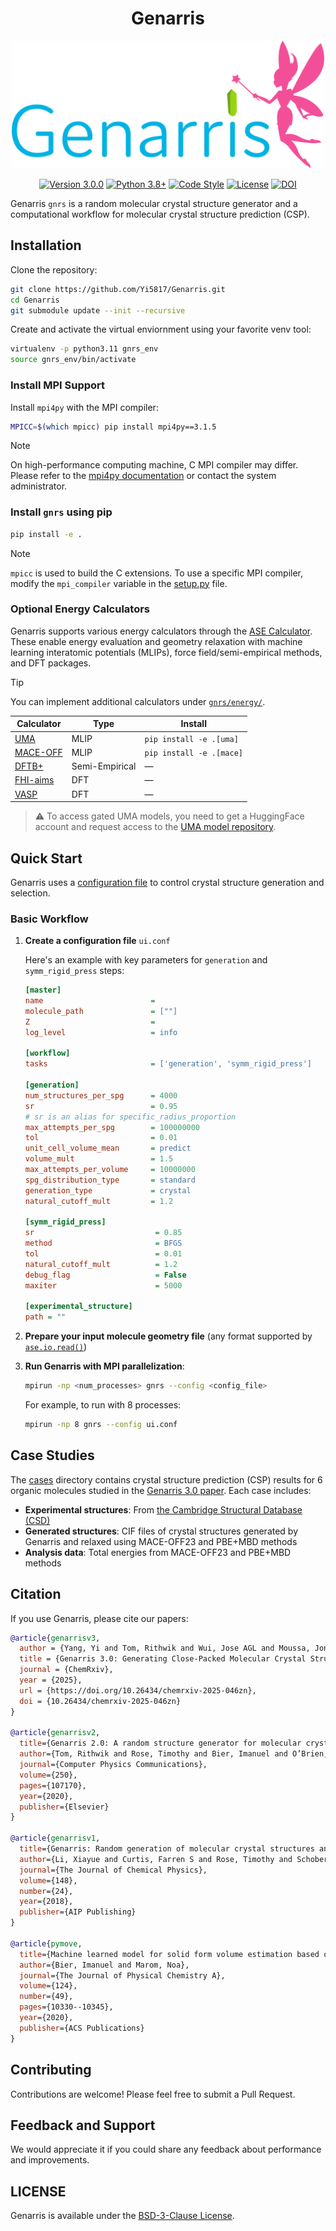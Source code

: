 <h1 align="center"> Genarris </h1>

<p align="center">
  <img width="500" src="assets/Genarris_logo.png" alt="Genarris Logo">
</p>

<p align="center">
  <a href="https://github.com/Yi5817/Genarris/releases"><img src="https://img.shields.io/badge/version-3.0.0-green" alt="Version 3.0.0"></a>
  <a href="https://www.python.org/downloads/"><img src="https://img.shields.io/badge/python-3.9%2B-blue" alt="Python 3.8+"></a>
  <a href="https://github.com/Yi5817/Genarris/actions/workflows/lint.yml"><img src="https://github.com/Yi5817/Genarris/actions/workflows/lint.yml/badge.svg" alt="Code Style"></a>
  <a href="LICENSE"><img src="https://img.shields.io/badge/license-BSD--3--Clause-blue" alt="License"></a>
  <a href="https://doi.org/10.26434/chemrxiv-2025-046zn"><img src="https://img.shields.io/badge/DOI-10.26434%2Fchemrxiv--2025--046zn-blue" alt="DOI"></a>
</p>


Genarris `gnrs` is a random molecular crystal structure generator and a computational workflow for molecular crystal structure prediction (CSP).

## Installation

Clone the repository:

  ```bash
  git clone https://github.com/Yi5817/Genarris.git
  cd Genarris
  git submodule update --init --recursive
  ```

Create and activate the virtual enviornment using your favorite venv tool:

```bash
virtualenv -p python3.11 gnrs_env
source gnrs_env/bin/activate
```

### Install MPI Support

Install `mpi4py` with the MPI compiler:

```bash
MPICC=$(which mpicc) pip install mpi4py==3.1.5
```

> [!NOTE]
> On high-performance computing machine, C MPI compiler may differ. Please refer to the [mpi4py documentation](https://mpi4py.readthedocs.io/en/stable/install.html) or contact the system administrator.

### Install `gnrs` using pip

   ```bash
   pip install -e .
   ```

   > [!NOTE]
   > `mpicc` is used to build the C extensions. To use a specific MPI compiler, modify the `mpi_compiler` variable in the [setup.py](./setup.py) file.

### Optional Energy Calculators

Genarris supports various energy calculators through the [ASE Calculator](https://ase-lib.org/). These enable energy evaluation and geometry relaxation with machine learning interatomic potentials (MLIPs), force field/semi-empirical methods, and DFT packages.

> [!TIP]
> You can implement additional calculators under [`gnrs/energy/`](./gnrs/energy/).

| Calculator | Type | Install | 
|------------|------|---------|
| [UMA](https://github.com/facebookresearch/fairchem) | MLIP | `pip install -e .[uma]` |
| [MACE-OFF](https://github.com/ACEsuit/mace) | MLIP | `pip install -e .[mace]` |
| [DFTB+](https://dftbplus.org/) | Semi-Empirical | — |
| [FHI-aims](https://fhi-aims.org/) | DFT | — |
| [VASP](https://www.vasp.at/) | DFT | — |

> :warning: To access gated UMA models, you need to get a HuggingFace account and request access to the [UMA model repository](https://huggingface.co/facebook/UMA).

## Quick Start

Genarris uses a [configuration file](https://docs.python.org/3/library/configparser.html) to control crystal structure generation and selection.

### Basic Workflow

1. **Create a configuration file** `ui.conf`
   
   Here's an example with key parameters for `generation` and `symm_rigid_press` steps:

   ```ini
   [master]
   name                        = 
   molecule_path               = [""]
   Z                           = 
   log_level                   = info

   [workflow]
   tasks                       = ['generation', 'symm_rigid_press']

   [generation]
   num_structures_per_spg      = 4000
   sr                          = 0.95
   # sr is an alias for specific_radius_proportion
   max_attempts_per_spg        = 100000000
   tol                         = 0.01
   unit_cell_volume_mean       = predict
   volume_mult                 = 1.5 
   max_attempts_per_volume     = 10000000
   spg_distribution_type       = standard
   generation_type             = crystal
   natural_cutoff_mult         = 1.2

   [symm_rigid_press]
   sr                           = 0.85
   method                       = BFGS
   tol                          = 0.01
   natural_cutoff_mult          = 1.2
   debug_flag                   = False
   maxiter                      = 5000

   [experimental_structure]
   path = ""
   ```
2. **Prepare your input molecule geometry file** (any format supported by [`ase.io.read()`](https://ase-lib.org/ase/io/io.html#ase.io.read))
3. **Run Genarris with MPI parallelization**:

   ```bash
   mpirun -np <num_processes> gnrs --config <config_file>
   ```

   For example, to run with 8 processes:
   ```bash
   mpirun -np 8 gnrs --config ui.conf
   ```

## Case Studies

The [cases](./cases) directory contains crystal structure prediction (CSP) results for 6 organic molecules studied in the [Genarris 3.0 paper](https://doi.org/10.26434/chemrxiv-2025-046zn). Each case includes:
- **Experimental structures**: From [the Cambridge Structural Database (CSD)](https://www.ccdc.cam.ac.uk/solutions/about-the-csd/)
- **Generated structures**: CIF files of crystal structures generated by Genarris and relaxed using MACE-OFF23 and PBE+MBD methods
- **Analysis data**: Total energies from MACE-OFF23 and PBE+MBD methods
  
## Citation

If you use Genarris, please cite our papers:
```bibtex
@article{genarrisv3,
  author = {Yang, Yi and Tom, Rithwik and Wui, Jose AGL and Moussa, Jonathan E and Marom, Noa},
  title = {Genarris 3.0: Generating Close-Packed Molecular Crystal Structures with Rigid Press},
  journal = {ChemRxiv},
  year = {2025},
  url = {https://doi.org/10.26434/chemrxiv-2025-046zn},
  doi = {10.26434/chemrxiv-2025-046zn}
}

@article{genarrisv2,
  title={Genarris 2.0: A random structure generator for molecular crystals},
  author={Tom, Rithwik and Rose, Timothy and Bier, Imanuel and O’Brien, Harriet and V{\'a}zquez-Mayagoitia, {\'A}lvaro and Marom, Noa},
  journal={Computer Physics Communications},
  volume={250},
  pages={107170},
  year={2020},
  publisher={Elsevier}
}

@article{genarrisv1,
  title={Genarris: Random generation of molecular crystal structures and fast screening with a Harris approximation},
  author={Li, Xiayue and Curtis, Farren S and Rose, Timothy and Schober, Christoph and Vazquez-Mayagoitia, Alvaro and Reuter, Karsten and Oberhofer, Harald and Marom, Noa},
  journal={The Journal of Chemical Physics},
  volume={148},
  number={24},
  year={2018},
  publisher={AIP Publishing}
}

@article{pymove,
  title={Machine learned model for solid form volume estimation based on packing-accessible surface and molecular topological fragments},
  author={Bier, Imanuel and Marom, Noa},
  journal={The Journal of Physical Chemistry A},
  volume={124},
  number={49},
  pages={10330--10345},
  year={2020},
  publisher={ACS Publications}
}
```

## Contributing

Contributions are welcome! Please feel free to submit a Pull Request.

## Feedback and Support

We would appreciate it if you could share any feedback about performance and improvements.

## LICENSE

Genarris is available under the [BSD-3-Clause License](LICENSE).

